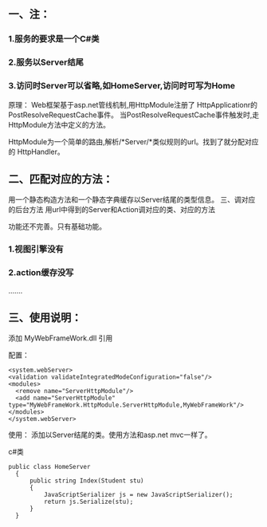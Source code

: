 ## 一、注：
### 1.服务的要求是一个C#类
### 2.服务以Server结尾
### 3.访问时Server可以省略,如HomeServer,访问时可写为Home

原理：
Web框架基于asp.net管线机制,用HttpModule注册了
HttpApplicationr的PostResolveRequestCache事件。
当PostResolveRequestCache事件触发时,走HttpModule方法中定义的方法。

HttpModule为一个简单的路由,解析/*Server/*类似规则的url。找到了就分配对应的
HttpHandler。

## 二、匹配对应的方法：
用一个静态构造方法和一个静态字典缓存以Server结尾的类型信息。
三、调对应的后台方法
用url中得到的Server和Action调对应的类、对应的方法

功能还不完善。只有基础功能。

### 1.视图引擎没有
### 2.action缓存没写
.......


## 三、使用说明：
添加	MyWebFrameWork.dll 引用


配置：

    <system.webServer>
    <validation validateIntegratedModeConfiguration="false"/>
    <modules>
      <remove name="ServerHttpModule"/>
      <add name="ServerHttpModule" type="MyWebFrameWork.HttpModule.ServerHttpModule,MyWebFrameWork"/>
    </modules>
    </system.webServer>

  使用：
  添加以Server结尾的类。使用方法和asp.net mvc一样了。

  c#类

    public class HomeServer
      {
          public string Index(Student stu)
          {
              JavaScriptSerializer js = new JavaScriptSerializer();
              return js.Serialize(stu);
          }
      }
